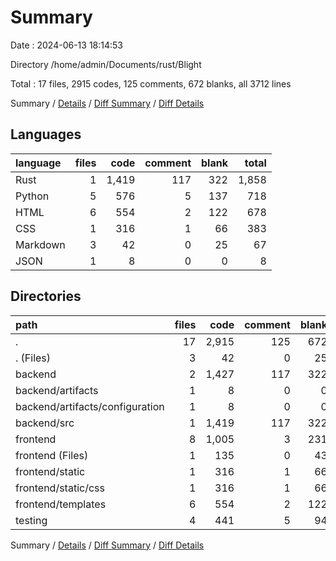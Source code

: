 # Summary

Date : 2024-06-13 18:14:53

Directory /home/admin/Documents/rust/Blight

Total : 17 files,  2915 codes, 125 comments, 672 blanks, all 3712 lines

Summary / [Details](details.md) / [Diff Summary](diff.md) / [Diff Details](diff-details.md)

## Languages
| language | files | code | comment | blank | total |
| :--- | ---: | ---: | ---: | ---: | ---: |
| Rust | 1 | 1,419 | 117 | 322 | 1,858 |
| Python | 5 | 576 | 5 | 137 | 718 |
| HTML | 6 | 554 | 2 | 122 | 678 |
| CSS | 1 | 316 | 1 | 66 | 383 |
| Markdown | 3 | 42 | 0 | 25 | 67 |
| JSON | 1 | 8 | 0 | 0 | 8 |

## Directories
| path | files | code | comment | blank | total |
| :--- | ---: | ---: | ---: | ---: | ---: |
| . | 17 | 2,915 | 125 | 672 | 3,712 |
| . (Files) | 3 | 42 | 0 | 25 | 67 |
| backend | 2 | 1,427 | 117 | 322 | 1,866 |
| backend/artifacts | 1 | 8 | 0 | 0 | 8 |
| backend/artifacts/configuration | 1 | 8 | 0 | 0 | 8 |
| backend/src | 1 | 1,419 | 117 | 322 | 1,858 |
| frontend | 8 | 1,005 | 3 | 231 | 1,239 |
| frontend (Files) | 1 | 135 | 0 | 43 | 178 |
| frontend/static | 1 | 316 | 1 | 66 | 383 |
| frontend/static/css | 1 | 316 | 1 | 66 | 383 |
| frontend/templates | 6 | 554 | 2 | 122 | 678 |
| testing | 4 | 441 | 5 | 94 | 540 |

Summary / [Details](details.md) / [Diff Summary](diff.md) / [Diff Details](diff-details.md)